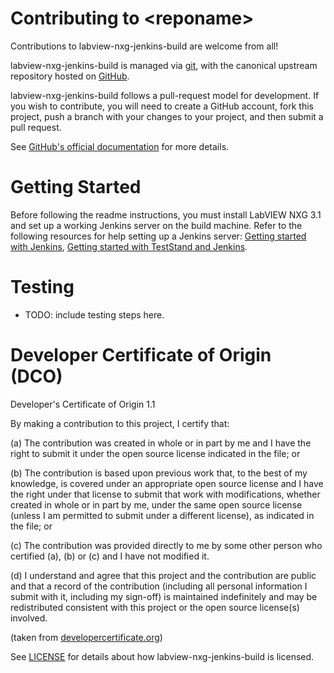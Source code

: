 # Contributing to \<reponame\> 

Contributions to labview-nxg-jenkins-build are welcome from all!

labview-nxg-jenkins-build is managed via [git](https://git-scm.com), with the canonical upstream
repository hosted on [GitHub](https://github.com/ni/<reponame>/).

labview-nxg-jenkins-build follows a pull-request model for development.  If you wish to
contribute, you will need to create a GitHub account, fork this project, push a
branch with your changes to your project, and then submit a pull request.

See [GitHub's official documentation](https://help.github.com/articles/using-pull-requests/) for more details.

# Getting Started

Before following the readme instructions, you must install LabVIEW NXG 3.1 and set up a working Jenkins server on the build machine. Refer to the following resources for help setting up a Jenkins server: [Getting started with Jenkins](https://jenkins.io/doc/pipeline/tour/getting-started/), 
[Getting started with TestStand and Jenkins](http://www.ni.com/tutorial/54118/en/). 

# Testing

- TODO: include testing steps here.

# Developer Certificate of Origin (DCO)

   Developer's Certificate of Origin 1.1

   By making a contribution to this project, I certify that:

   (a) The contribution was created in whole or in part by me and I
       have the right to submit it under the open source license
       indicated in the file; or

   (b) The contribution is based upon previous work that, to the best
       of my knowledge, is covered under an appropriate open source
       license and I have the right under that license to submit that
       work with modifications, whether created in whole or in part
       by me, under the same open source license (unless I am
       permitted to submit under a different license), as indicated
       in the file; or

   (c) The contribution was provided directly to me by some other
       person who certified (a), (b) or (c) and I have not modified
       it.

   (d) I understand and agree that this project and the contribution
       are public and that a record of the contribution (including all
       personal information I submit with it, including my sign-off) is
       maintained indefinitely and may be redistributed consistent with
       this project or the open source license(s) involved.

(taken from [developercertificate.org](https://developercertificate.org/))

See [LICENSE](https://github.com/ni/labview-nxg-jenkins-build/blob/master/LICENSE)
for details about how labview-nxg-jenkins-build is licensed.
